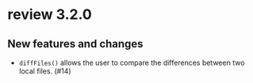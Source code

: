 # review 3.2.0

## New features and changes

- `diffFiles()` allows the user to compare the differences between two local files. (#14)
